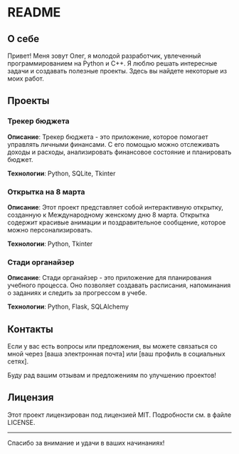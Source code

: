 # README

## О себе

Привет! Меня зовут Олег, я молодой разработчик, увлеченный программированием на Python и C++. Я люблю решать интересные задачи и создавать полезные проекты. Здесь вы найдете некоторые из моих работ.

## Проекты

### Трекер бюджета

**Описание**: Трекер бюджета - это приложение, которое помогает управлять личными финансами. С его помощью можно отслеживать доходы и расходы, анализировать финансовое состояние и планировать бюджет.

**Технологии**: Python, SQLite, Tkinter

### Открытка на 8 марта

**Описание**: Этот проект представляет собой интерактивную открытку, созданную к Международному женскому дню 8 марта. Открытка содержит красивые анимации и поздравительное сообщение, которое можно персонализировать.

**Технологии**: Python, Tkinter

### Стади органайзер

**Описание**: Стади органайзер - это приложение для планирования учебного процесса. Оно позволяет создавать расписания, напоминания о заданиях и следить за прогрессом в учебе.

**Технологии**: Python, Flask, SQLAlchemy

## Контакты

Если у вас есть вопросы или предложения, вы можете связаться со мной через [ваша электронная почта] или [ваш профиль в социальных сетях].

Буду рад вашим отзывам и предложениям по улучшению проектов!

## Лицензия

Этот проект лицензирован под лицензией MIT. Подробности см. в файле LICENSE.

---

Спасибо за внимание и удачи в ваших начинаниях!
